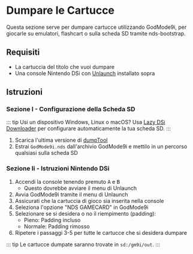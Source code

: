 # Dumpare le Cartucce

Questa sezione serve per dumpare cartucce utilizzando GodMode9i, per giocarle su emulatori, flashcart o sulla scheda SD tramite nds-bootstrap.

## Requisiti
- La cartuccia del titolo che vuoi dumpare
- Una console Nintendo DSi con [Unlaunch](installing-unlaunch) installato sopra

## Istruzioni
### Sezione I - Configurazione della Scheda SD

::: tip
Usi un dispositivo Windows, Linux o macOS? Usa [Lazy DSi Downloader](lazy-dsi-downloader) per configurare automaticamente la tua scheda SD.
:::

1. Scarica l'ultima versione di [dumpTool](https://github.com/RocketRobz/godmode9i/releases)
1. Estrai `GodMode9i.nds` dall'archivio GodMode9i e mettilo in un percorso qualsiasi sulla scheda SD

### Sezione Ii - Istruzioni Nintendo DSi
1. Accendi la console tenendo premuto <kbd class="face">A</kbd> e <kbd class="face">B</kbd>
   - Questo dovrebbe avviare il menu di Unlaunch
1. Avvia GodMode9i tramite il menu di Unlaunch
1. Assicurati che la cartuccia di gioco sia inserita nella console
1. Seleziona l'opzione "NDS GAMECARD" in GodMode9i
1. Selezionare se si desidera o no il riempimento (padding):
   - Pieno: Padding incluso
   - Normale: Padding rimosso
1. Ripetere i passaggi 3-5 per tutte le cartucce che si desidera dumpare

::: tip
Le cartucce dumpate saranno trovate in `sd:/gm9i/out`.
:::
